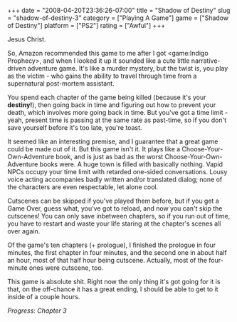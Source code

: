 +++
date = "2008-04-20T23:36:26-07:00"
title = "Shadow of Destiny"
slug = "shadow-of-destiny-3"
category = ["Playing A Game"]
game = ["Shadow of Destiny"]
platform = ["PS2"]
rating = ["Awful"]
+++

Jesus Christ.

So, Amazon recommended this game to me after I got <game:Indigo Prophecy>, and when I looked it up it sounded like a cute little narrative-driven adventure game.  It's like a murder mystery, but the twist is, you play as the victim - who gains the ability to travel through time from a supernatural post-mortem assistant.

You spend each chapter of the game being killed (because it's your <b>destiny!</b>), then going back in time and figuring out how to prevent your death, which involves more going back in time.  But you've got a time limit - yeah, present time is passing at the same rate as past-time, so if you don't save yourself before it's too late, you're toast.

It seemed like an interesting premise, and I guarantee that a great game could be made out of it.  But this game isn't it.  It plays like a Choose-Your-Own-Adventure book, and is just as bad as the worst Choose-Your-Own-Adventure books were.  A huge town is filled with basically nothing.  Vapid NPCs occupy your time limit with retarded one-sided conversations.  Lousy voice acting accompanies badly written and/or translated dialog; none of the characters are even respectable, let alone cool.

Cutscenes can be skipped if you've played them before, but if you get a Game Over, guess what, you've got to reload, and now you can't skip the cutscenes!  You can only save inbetween chapters, so if you run out of time, you have to restart and waste your life staring at the chapter's scenes all over again.

Of the game's ten chapters (+ prologue), I finished the prologue in four minutes, the first chapter in four minutes, and the second one in about half an hour, most of that half hour being cutscene.  Actually, most of the four-minute ones were cutscene, too.

This game is absolute shit.  Right now the only thing it's got going for it is that, on the off-chance it has a great ending, I should be able to get to it inside of a couple hours.

<i>Progress: Chapter 3</i>